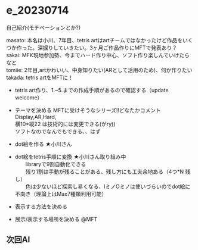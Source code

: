 # e_20230714

自己紹介(モチベーションとか?)  

masato: 本名は小川、7年目、tetris artはartチームではなかったけど作品をいくつか作った。深掘りしていきたい。3ヶ月ご作品作りにMFTで発表あり？  
sakai: MFK現地参加勢、今までハード作り中心、ソフト作り楽しんでいけたらなと  
tomiie: 2年目,artかわいい、中身知りたい(ARとして活用のため)、何か作りたい  
takada: tetris artをMFTに！  

- tetris art作り、1.~5.までの作成手順があるので確認する（update welcome）

- テーマを決める  MFTに受けそうなシリーズ!!どなたかコメント  
   Display,AR,Hard,  
   横10*縦22 は技術的には変更できる(がry))  
   ソフトなのでなんでもできる、、はず  
- dot絵を作る  ★小川さん
- dot絵をtetris手順に変換  ★小川さん取り組み中  
　　libraryで9割自動化できる  
　　残り1割は手動が残ることがある、残し方にも工夫余地ある（4つ*N 残し）  
　　色は少ないほど探索し易くなる、IミノOミノは使いづらいのでdot絵に不向き（理論上はMax7種類利用可能）  
- 表示する方法を決める  
- 展示/表示する場所を決める  @MFT  


次回AI
- 
